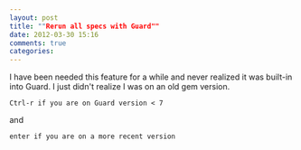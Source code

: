 ```yaml
---
layout: post
title: ""Rerun all specs with Guard""
date: 2012-03-30 15:16
comments: true
categories: 
---
```


I have been needed this feature for a while and never realized it was built-in into Guard. I just didn't realize I was on an old gem version.

    Ctrl-r if you are on Guard version < 7

and

    enter if you are on a more recent version
